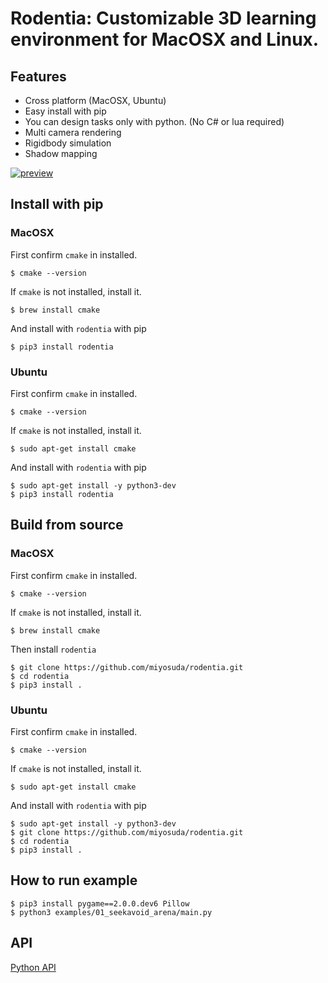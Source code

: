 # Rodentia: Customizable 3D learning environment for MacOSX and Linux.

## Features

- Cross platform (MacOSX, Ubuntu)
- Easy install with pip
- You can design tasks only with python. (No C# or lua required)
- Multi camera rendering
- Rigidbody simulation
- Shadow mapping


[![preview](./docs/image/preview.png)](https://youtu.be/6thMDZlAzkk)


## Install with pip

### MacOSX

First confirm `cmake` in installed.

    $ cmake --version

If `cmake` is not installed, install it.

    $ brew install cmake

And install with `rodentia` with pip

    $ pip3 install rodentia

### Ubuntu

First confirm `cmake` in installed.

    $ cmake --version

If `cmake` is not installed, install it.

    $ sudo apt-get install cmake


And install with `rodentia` with pip

    $ sudo apt-get install -y python3-dev
    $ pip3 install rodentia


## Build from source

### MacOSX

First confirm `cmake` in installed.

    $ cmake --version

If `cmake` is not installed, install it.

    $ brew install cmake

Then install `rodentia`

    $ git clone https://github.com/miyosuda/rodentia.git
    $ cd rodentia
    $ pip3 install .


### Ubuntu

First confirm `cmake` in installed.

    $ cmake --version

If `cmake` is not installed, install it.

    $ sudo apt-get install cmake


And install with `rodentia` with pip

    $ sudo apt-get install -y python3-dev
    $ git clone https://github.com/miyosuda/rodentia.git
    $ cd rodentia
    $ pip3 install .


## How to run example

    $ pip3 install pygame==2.0.0.dev6 Pillow
    $ python3 examples/01_seekavoid_arena/main.py


## API

[Python API](docs/python_api.md)
